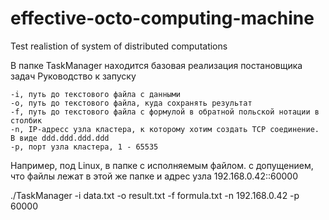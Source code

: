 # effective-octo-computing-machine
Test realistion of system of distributed computations

В папке TaskManager  находится базовая реализация постановщика задач
Руководство к запуску

    -i, путь до текстового файла с данными
    -o, путь до текстового файла, куда сохранять результат
    -f, путь до текстового файла с формулой в обратной польской нотации в столбик
    -n, IP-адресс узла кластера, к которому хотим создать TCP соединение. В виде ddd.ddd.ddd.ddd
    -p, порт узла кластера, 1 - 65535

Например, под Linux, в папке с исполняемым файлом. с допущением, что файлы лежат в этой же папке и адрес узла 192.168.0.42::60000

./TaskManager -i data.txt -o result.txt -f formula.txt -n 192.168.0.42 -p 60000
